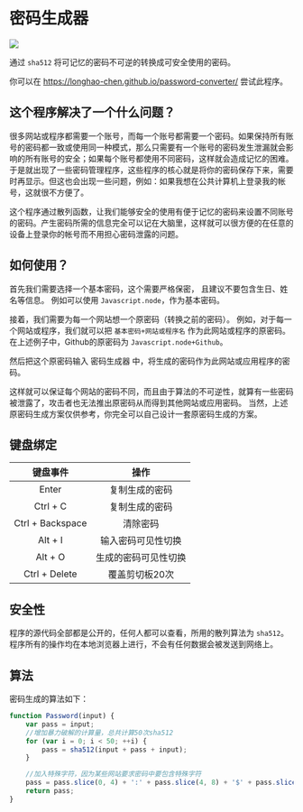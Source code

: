 # 密码生成器
![](https://github.com/Longhao-Chen/password-converter/workflows/Deploy%20Github%20pages/badge.svg)

通过 `sha512` 将可记忆的密码不可逆的转换成可安全使用的密码。

你可以在 https://longhao-chen.github.io/password-converter/ 尝试此程序。

## 这个程序解决了一个什么问题？
很多网站或程序都需要一个账号，而每一个账号都需要一个密码。如果保持所有账号的密码都一致或使用同一种模式，那么只需要有一个账号的密码发生泄漏就会影响的所有账号的安全；如果每个账号都使用不同密码，这样就会造成记忆的困难。于是就出现了一些密码管理程序，这些程序的核心就是将你的密码保存下来，需要时再显示。但这也会出现一些问题，例如：如果我想在公共计算机上登录我的帐号，这就很不方便了。

这个程序通过散列函数，让我们能够安全的使用有便于记忆的密码来设置不同账号的密码。产生密码所需的信息完全可以记在大脑里，这样就可以很方便的在任意的设备上登录你的帐号而不用担心密码泄露的问题。

## 如何使用？
首先我们需要选择一个基本密码，这个需要严格保密，
且建议不要包含生日、姓名等信息。
例如可以使用 `Javascript.node`，作为基本密码。

接着，我们需要为每一个网站想一个原密码（转换之前的密码）。
例如，对于每一个网站或程序，我们就可以把 `基本密码+网站或程序名` 作为此网站或程序的原密码。
在上述例子中，Github的原密码为 `Javascript.node+Github`。

然后把这个原密码输入 密码生成器 中，将生成的密码作为此网站或应用程序的密码。

这样就可以保证每个网站的密码不同，而且由于算法的不可逆性，就算有一些密码被泄露了，攻击者也无法推出原密码从而得到其他网站或应用密码。
当然，上述原密码生成方案仅供参考，你完全可以自己设计一套原密码生成的方案。

## 键盘绑定
| 键盘事件      | 操作                |
| :-----------: | :-----------:       |
| Enter         | 复制生成的密码      |
| Ctrl + C      | 复制生成的密码      |
| Ctrl + Backspace| 清除密码          |
| Alt + I       | 输入密码可见性切换  |
| Alt + O       | 生成的密码可见性切换|
| Ctrl + Delete | 覆盖剪切板20次      |

## 安全性
程序的源代码全部都是公开的，任何人都可以查看，所用的散列算法为 `sha512`。
程序所有的操作均在本地浏览器上进行，不会有任何数据会被发送到网络上。

## 算法
密码生成的算法如下：
```javascript
function Password(input) {
	var pass = input;
	//增加暴力破解的计算量，总共计算50次sha512
	for (var i = 0; i < 50; ++i) {
		pass = sha512(input + pass + input);
	}

	//加入特殊字符，因为某些网站要求密码中要包含特殊字符
	pass = pass.slice(0, 4) + ':' + pass.slice(4, 8) + '$' + pass.slice(8, 12);
	return pass;
}
```